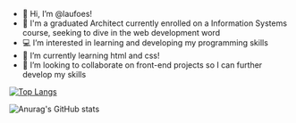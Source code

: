 - 👋 Hi, I’m @laufoes!
- 🌇 I'm a graduated Architect currently enrolled on a Information Systems course, seeking to dive in the web development word
- 💻 I’m interested in learning and developing my programming skills
- 📱 I’m currently learning html and css!
- 🙌 I’m looking to collaborate on front-end projects so I can further develop my skills

<!---
laufoes/laufoes is a ✨ special ✨ repository because its `README.md` (this file) appears on your GitHub profile.
You can click the Preview link to take a look at your changes.
--->

[![Top Langs](https://github-readme-stats.vercel.app/api/top-langs/?username=laufoes&theme=react)](https://github.com/anuraghazra/github-readme-stats)

![Anurag's GitHub stats](https://github-readme-stats.vercel.app/api?username=laufoes&count_private=true&show_icons=true&theme=react)

